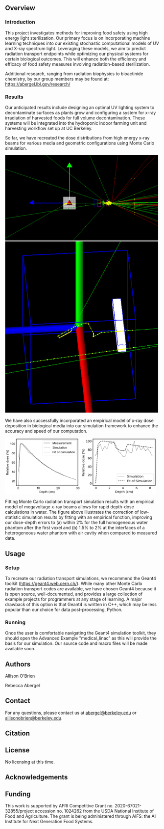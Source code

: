 ## Overview

### Introduction

This project investigates methods for improving food safety using high energy light sterilization. Our primary focus is on incorporating machine learning techniques into our existing stochastic computational models of UV and X-ray spectrum light. Leveraging these models, we aim to predict radiation transport endpoints while optimizing our physical systems for certain biological outcomes. This will enhance both the efficiency and efficacy of food safety measures involving radiation-based sterilization.

Additional research, ranging from radiation biophysics to bioactinide chemistry, by our group members may be found at: https://abergel.lbl.gov/research/

### Results

Our anticipated results include designing an optimal UV lighting system to decontaminate surfaces as plants grow and configuring a system for x-ray irradiation of harvested foods for full volume decontamination. These systems will be integrated into the hydroponic indoor farming unit and harvesting workflow set up at UC Berkeley.

So far, we have recreated the dose distributions from high energy x-ray beams for various media and geometric configurations using Monte Carlo simulation.

<img src="medical_linac_example.png" alt="medical_linac_example" width="500">
<img src="boxinbox.png" alt="boxinbox" width="500">

We have also successfully incorporated an empirical model of x-ray dose deposition in biological media into our simulation framework to enhance the accuracy and speed of our computation.

<div style="display: flex;">
    <img src="6MVPDDs_3.png" alt="6MVPDDs_3" style="width: 49%;">
    <img src="inhomog.png" alt="inhomog" style="width: 49%;">
</div>

Fitting Monte Carlo radiation transport simulation results with an empirical model of megavoltage x-ray beams allows for rapid depth-dose calculations in water. The figure above illustrates the correction of low-statistic simulation results by fitting with an empirical function, improving our dose-depth errors to (a) within 2% for the full homogeneous water phantom after the first voxel and (b) 1.5% to 2% at the interfaces of a heterogeneous water phantom with air cavity when compared to measured data.

## Usage

### Setup
To recreate our radiation transport simulations, we recommend the Geant4 toolkit (https://geant4.web.cern.ch/). While many other Monte Carlo radiation transport codes are available, we have chosen Geant4 because it is open source, well-documented, and provides a large collection of example projects for programmers at any stage of learning. A major drawback of this option is that Geant4 is written in C++, which may be less popular than our choice for data post-processing, Python. 

### Running
Once the user is comfortable navigating the Geant4 simulation toolkit, they should open the Advanced Example "medical_linac" as this will provide the basis for our simulation. Our source code and macro files will be made available soon.

## Authors

Allison O'Brien

Rebecca Abergel

## Contact

For any questions, please contact us at abergel@berkeley.edu or allisonobrien@berkeley.edu.

## Citation


## License

No licensing at this time.

## Acknowledgements

## Funding

This work is supported by AFRI Competitive Grant no. 2020-67021-32855/project accession no. 1024262 from the USDA National Institute of Food and Agriculture. The grant is being administered through AIFS: the AI Institute for Next Generation Food Systems.

